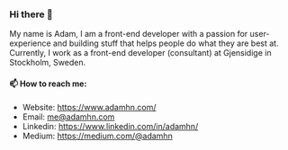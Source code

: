 ### Hi there 👋
My name is Adam, I am a front-end developer with a passion for user-experience and building stuff that helps people do what they are best at. Currently, I work as a front-end developer (consultant) at Gjensidige in Stockholm, Sweden.


#### 📫 How to reach me:
* Website: https://www.adamhn.com/
* Email: me@adamhn.com
* Linkedin: https://www.linkedin.com/in/adamhn/
* Medium: https://medium.com/@adamhn

<!--
**adamhn/adamhn** is a ✨ _special_ ✨ repository because its `README.md` (this file) appears on your GitHub profile.

Here are some ideas to get you started:

- 🔭 I’m currently working on ...
- 🌱 I’m currently learning ...
- 👯 I’m looking to collaborate on ...
- 🤔 I’m looking for help with ...
- 💬 Ask me about ...
- 📫 How to reach me: ...
- 😄 Pronouns: ...
- ⚡ Fun fact: ...
-->
